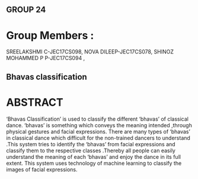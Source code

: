 ## GROUP 24 

# Group Members :
SREELAKSHMI C-JEC17CS098,
NOVA DILEEP-JEC17CS078,
SHINOZ MOHAMMED P P-JEC17CS094 ,

## Bhavas classification

# ABSTRACT

‘Bhavas Classification’ is used to classify the different ‘bhavas’ of classical dance. ‘bhavas’ is something which conveys the meaning intended ,through physical gestures and facial expressions. There are many types of ‘bhavas’ in classical dance which difficult for the non-trained dancers to understand .This system tries to identify the ‘bhavas’ from facial expressions and classify them to the respective classes .Thereby all people can easily understand the meaning of each ‘bhavas’ and enjoy the dance in its full extent. This system uses technology of machine learning to classify the images of facial expressions.
